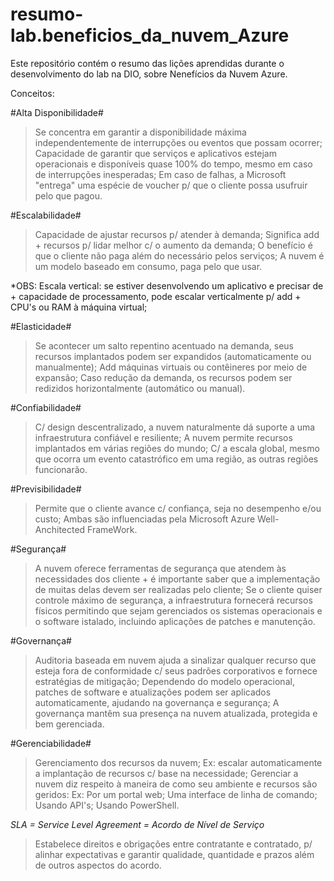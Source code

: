 # resumo-lab.beneficios_da_nuvem_Azure
Este repositório contém o resumo das lições aprendidas durante o desenvolvimento do lab na DIO, sobre Nenefícios da Nuvem Azure.

Conceitos:


#Alta Disponibilidade#
> Se concentra em garantir a disponibilidade máxima independentemente de interrupções ou eventos que possam ocorrer;
> Capacidade de garantir que serviços e aplicativos estejam operacionais e disponíveis quase 100% do tempo, mesmo em caso de interrupções inesperadas;
> Em caso de falhas, a Microsoft "entrega" uma espécie de voucher p/ que o cliente possa usufruir pelo que pagou.

#Escalabilidade#
> Capacidade de ajustar recursos p/ atender à demanda;
> Significa add + recursos p/ lidar melhor c/ o aumento da demanda;
> O benefício é que o cliente não paga além do necessário pelos serviços;
> A nuvem é um modelo baseado em consumo, paga pelo que usar.

*OBS: Escala vertical: se estiver desenvolvendo um aplicativo e precisar de + capacidade de processamento, pode escalar verticalmente p/ add + CPU's ou RAM à máquina virtual;

#Elasticidade#
> Se acontecer um salto repentino acentuado na demanda, seus recursos implantados podem ser expandidos (automaticamente ou manualmente);
> Add máquinas virtuais ou contêineres por meio de expansão;
> Caso redução da demanda, os recursos podem ser redizidos horizontalmente (automático ou manual).

#Confiabilidade#
> C/ design descentralizado, a nuvem naturalmente dá suporte a uma infraestrutura confiável e resiliente;
> A nuvem permite recursos implantados em várias regiões do mundo;
> C/ a escala global, mesmo que ocorra um evento catastrófico em uma região, as outras regiões funcionarão.

#Previsibilidade#
> Permite que o cliente avance c/ confiança, seja no desempenho e/ou custo;
> Ambas são influenciadas pela Microsoft Azure Well-Anchitected FrameWork.

#Segurança#
> A nuvem oferece ferramentas de segurança que atendem às necessidades dos cliente + é importante saber que a implementação de muitas delas devem ser realizadas pelo cliente;
> Se o cliente quiser controle máximo de segurança, a infraestrutura fornecerá recursos físicos permitindo que sejam gerenciados os sistemas operacionais e o software istalado, incluindo aplicações de patches e manutenção.

#Governança#
> Auditoria baseada em nuvem ajuda a sinalizar qualquer recurso que esteja fora de conformidade c/ seus padrões corporativos e fornece estratégias de mitigação;
> Dependendo do modelo operacional, patches de software e atualizações podem ser aplicados automaticamente, ajudando na governança e segurança;
> A governança mantêm sua presença na nuvem atualizada, protegida e bem gerenciada.

#Gerenciabilidade#
> Gerenciamento dos recursos da nuvem;
> Ex: escalar automaticamente a implantação de recursos c/ base na necessidade;
> Gerenciar a nuvem diz respeito à maneira de como seu ambiente e recursos são geridos: Ex: Por um portal web; Uma interface de linha de comando; Usando API's; Usando PowerShell.

*SLA = Service Level Agreement = Acordo de Nível de Serviço*
> Estabelece direitos e obrigações entre contratante e contratado, p/ alinhar expectativas e garantir qualidade, quantidade e prazos além de outros aspectos do acordo.

